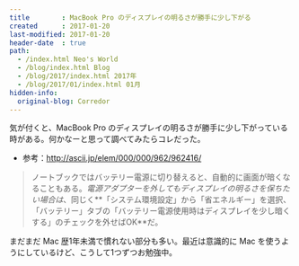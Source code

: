 ```yaml
---
title        : MacBook Pro のディスプレイの明るさが勝手に少し下がる
created      : 2017-01-20
last-modified: 2017-01-20
header-date  : true
path:
  - /index.html Neo's World
  - /blog/index.html Blog
  - /blog/2017/index.html 2017年
  - /blog/2017/01/index.html 01月
hidden-info:
  original-blog: Corredor
---
```


気が付くと、MacBook Pro のディスプレイの明るさが勝手に少し下がっている時がある。何かなーと思って調べてみたらコレだった。

- 参考：<http://ascii.jp/elem/000/000/962/962416/>

> ノートブックではバッテリー電源に切り替えると、自動的に画面が暗くなることもある。_電源アダプターを外してもディスプレイの明るさを保ちたい場合は_、同じく**「システム環境設定」から「省エネルギー」を選択、「バッテリー」タブの「バッテリー電源使用時はディスプレイを少し暗くする」のチェックを外せばOK**だ。

まだまだ Mac 歴1年未満で慣れない部分も多い。最近は意識的に Mac を使うようにしているけど、こうして1つずつお勉強中。

